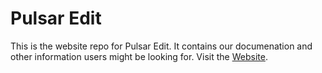 # Pulsar Edit

This is the website repo for Pulsar Edit. It contains our documenation and other information users might be looking for. Visit the [Website](https://pulsar-edit.github.io).
